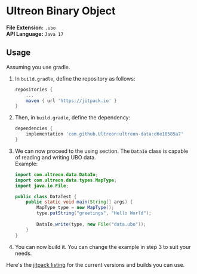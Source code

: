 # Ultreon Binary Object
**File Extension:** `.ubo`  
**API Language:** `Java 17`  

## Usage
Assuming you use gradle.
1.  In `build.gradle`, define the repository as follows:  
    ```gradle
    repositories {
        ...
        maven { url 'https://jitpack.io' }
    }
    ```
2.  Then, in `build.gradle`, define the dependency:  
    ```gradle
    dependencies {
        implementation 'com.github.Ultreon:ultreon-data:d6e10585a7'
    }
    ```
3.  We can now proceed to the using section. The `DataIo` class is capable of reading and writing UBO data.  
    Example:
    ```java
    import com.ultreon.data.DataIo;
    import com.ultreon.data.types.MapType;
    import java.io.File;
    
    public class DataTest {
        public static void main(String[] args) {
            MapType type = new MapType();
            type.putString("greetings", "Hello World");
            
            DataIo.write(type, new File("data.ubo"));
        }
    }
    ```
4.  You can now build it. You can change the example in step 3 to suit your needs. 

Here's the [jitpack listing](https://jitpack.io/#Ultreon/ultreon-data) for the current versions and builds you can use. 
